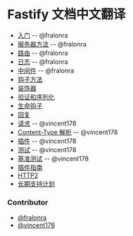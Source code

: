 # Fastify 文档中文翻译


* [入门](https://github.com/fastify/docs-chinese/blob/master/docs/Getting-Started.md) -- @fralonra
* [服务器方法](https://github.com/fastify/docs-chinese/blob/master/docs/Server-Methods.md) -- @fralonra
* [路由](https://github.com/fastify/docs-chinese/blob/master/docs/Routes.md) -- @fralonra
* [日志](https://github.com/fastify/docs-chinese/blob/master/docs/Logging.md) -- @fralonra
* [中间件](https://github.com/fastify/docs-chinese/blob/master/docs/Middlewares.md) -- @fralonra
* [钩子方法](https://github.com/fastify/fastify/blob/master/docs/Hooks.md)
* [装饰器](https://github.com/fastify/fastify/blob/master/docs/Decorators.md)
* [验证和序列化](https://github.com/fastify/fastify/blob/master/docs/Validation-and-Serialization.md)
* [生命钩子](https://github.com/fastify/fastify/blob/master/docs/Lifecycle.md)
* [回复](https://github.com/fastify/fastify/blob/master/docs/Reply.md)
* [请求](https://github.com/fastify/docs-chinese/blob/master/docs/Request.md) -- @vincent178
* [Content-Type 解析](https://github.com/fastify/docs-chinese/blob/master/docs/ContentTypeParser.md) -- @vincent178
* [插件](https://github.com/fastify/docs-chinese/blob/master/docs/Plugins.md) -- @vincent178
* [测试](https://github.com/fastify/docs-chinese/blob/master/docs/Testing.md) -- @vincent178
* [基准测试](https://github.com/fastify/docs-chinese/blob/master/docs/Benchmarking.md) -- @vincent178
* [插件指南](https://github.com/fastify/fastify/blob/master/docs/Plugins-Guide.md)
* [HTTP2](https://github.com/fastify/fastify/blob/master/docs/HTTP2.md)
* [长期支持计划](https://github.com/fastify/fastify/blob/master/docs/LTS.md)

### Contributor
* [@fralonra](https://github.com/fralonra)
* [@vincent178](https://github.com/vincent178)
